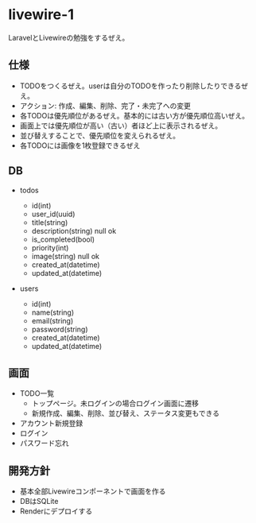 # livewire-1

LaravelとLivewireの勉強をするぜえ。

## 仕様
- TODOをつくるぜえ。userは自分のTODOを作ったり削除したりできるぜえ。
- アクション: 作成、編集、削除、完了・未完了への変更
- 各TODOは優先順位があるぜえ。基本的には古い方が優先順位高いぜえ。
- 画面上では優先順位が高い（古い）者ほど上に表示されるぜえ。
- 並び替えすることで、優先順位を変えられるぜえ。
- 各TODOには画像を1枚登録できるぜえ

## DB
- todos
  - id(int)
  - user_id(uuid)
  - title(string)
  - description(string) null ok
  - is_completed(bool)
  - priority(int)
  - image(string) null ok
  - created_at(datetime)
  - updated_at(datetime)

- users
  - id(int)
  - name(string)
  - email(string)
  - password(string)
  - created_at(datetime)
  - updated_at(datetime)

## 画面
- TODO一覧
  - トップページ。未ログインの場合ログイン画面に遷移
  - 新規作成、編集、削除、並び替え、ステータス変更もできる
- アカウント新規登録
- ログイン
- パスワード忘れ

## 開発方針
- 基本全部Livewireコンポーネントで画面を作る
- DBはSQLite
- Renderにデプロイする
